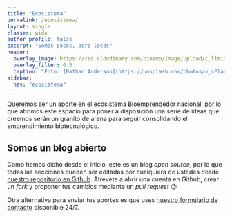 ```yaml
---
title: "Ecosistema"
permalink: /ecosistema/
layout: single
classes: wide
author_profile: false
excerpt: "Somos pocos, pero locos"
header:
  overlay_image: https://res.cloudinary.com/bioemp/image/upload/c_limit,f_auto,q_auto,w_1200/b2/estrellado-R45mOI.jpg
  overlay_filter: 0.5
  caption: "Foto: [Nathan Anderson](https://unsplash.com/photos/v_xElanNBtE) @ Unsplash"
sidebar:
  nav: "ecosistema"
---
```


Queremos ser un aporte en el ecosistema Bioemprendedor nacional, por lo que abrimos este espacio para poner a disposición una serie de ideas que creemos serán un granito de arena para seguir consolidando el emprendimiento biotecnológico.

## Somos un blog abierto

Como hemos dicho desde el inicio, este es un blog _open source_, por lo que todas las secciones pueden ser editadas por cualquiera de ustedes desde [nuestro repositorio en Github](https://github.com/bioemprendedorcl). Atrevete a abrir una cuenta en Github, crear un _fork_ y proponer tus cambios mediante un _pull request_ :wink:

Otra alternativa para enviar tus aportes es que uses [nuestro formulario de contacto](/contacto/) disponible 24/7.